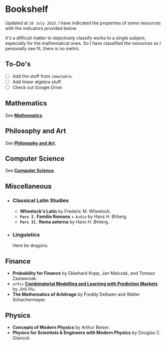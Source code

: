 # Bookshelf

Updated at `10 July 2025`. I have indicated the properties of some resources with the indicators provided below.

<!-- * **:white_circle: : rather easy or introductory material for the related subject**
* **:o: : somewhat accesible to advanced undergraduate**
* **:red_circle: : graduate level**
* **:large_orange_diamond: : reference material** -->

It's a difficult matter to objectively classify works to a single subject, especially for the mathematical ones. So I have classified the resources as I personally see fit, there is no metric.

<!-- For example: I have seperated Graph Theory and Combinatorics and didn't place them under Discrete Mathematics. The situation is, from objective point of view, much worse for algebraic or interdisciplinary materials. -->

## To-Do's

* [ ] Add the stuff from `immutable`.
* [ ] Add linear algebra stuff.
* [ ] Check out Google Drive.

## Mathematics

See [**Mathematics**](./01-mathematics.md).

## Philosophy and Art

See [**Philosophy and Art**](./02-philosophy-and-art.md).

## Computer Science

See [**Computer Science**](./03-computer-science.md).

## Miscellaneous

* ### Classical Latin Studies

    * **Wheelock's Latin** by Frederic M. Wheelock.
    * **`Pars I.` Familia Romana** + `Audio` by Hans H. Ørberg.
    * **`Pars II.` Roma aeterna** by Hans H. Ørberg.

* ### Linguistics

    Here be dragons.

## Finance

* **Probability for Finance** by Ekkehard Kopp, Jan Malczak, and Tomasz Zastawniak.
* `arXiv` [**Combinatorial Modelling and Learning with Prediction Markets**](https://arxiv.org/abs/1201.3851) by Jinli Hu.
* **The Mathematics of Arbitrage** by Freddy Delbaen and Walter Schachermayer.

## Physics

* **Concepts of Modern Physics** by Arthur Beiser.
* **Physics for Scientists & Engineers with Modern Physics** by Douglas C. Giancoli.
